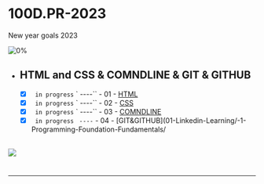 # 100D.PR-2023
New year goals 2023


<!-- lv1 -->
<span id="lv1"> </span>

![0%](https://progress-bar.dev/0/?title=Done)
<br />
- ## HTML and CSS & COMNDLINE & GIT & GITHUB

    - [X] ` in progress` ` ----`` - 01 - [HTML](01-Linkedin-Learning/-1-Programming-Foundation-Fundamentals/)
    - [X] ` in progress` ` ----`` - 02 - [CSS](01-Linkedin-Learning/-1-Programming-Foundation-Fundamentals/)
    - [X] ` in progress` ` ----`` - 03 - [COMNDLINE](01-Linkedin-Learning/-1-Programming-Foundation-Fundamentals/)
    - [X] ` in progress` ` ----` - 04 - [GIT&GITHUB](01-Linkedin-Learning/-1-Programming-Foundation-Fundamentals/
    
    <br />

<img src="https://img.shields.io/badge/Total%20Number%20Of%20Hours%20For%20This%20Courses-7D-Black">

#
- - - -
